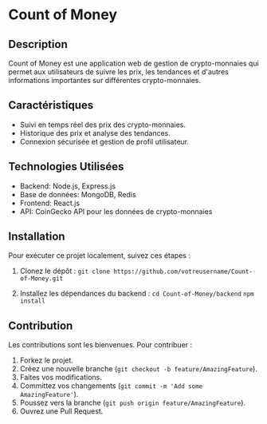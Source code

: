 # Count of Money

## Description
Count of Money est une application web de gestion de crypto-monnaies qui permet aux utilisateurs de suivre les prix, les tendances et d'autres informations importantes sur différentes crypto-monnaies. 

## Caractéristiques
- Suivi en temps réel des prix des crypto-monnaies.
- Historique des prix et analyse des tendances.
- Connexion sécurisée et gestion de profil utilisateur.

## Technologies Utilisées
- Backend: Node.js, Express.js
- Base de données: MongoDB, Redis
- Frontend: React.js
- API: CoinGecko API pour les données de crypto-monnaies

## Installation
Pour exécuter ce projet localement, suivez ces étapes :

1. Clonez le dépôt :
``git clone https://github.com/votreusername/Count-of-Money.git``

2. Installez les dépendances du backend :
``cd Count-of-Money/backend``
``npm install``

## Contribution
Les contributions sont les bienvenues. Pour contribuer :
1. Forkez le projet.
2. Créez une nouvelle branche (`git checkout -b feature/AmazingFeature`).
3. Faites vos modifications.
4. Committez vos changements (`git commit -m 'Add some AmazingFeature'`).
5. Poussez vers la branche (`git push origin feature/AmazingFeature`).
6. Ouvrez une Pull Request.
